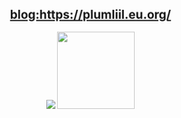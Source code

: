 
<div align="center">
    <h2><a href="https://plumliil.eu.org/">blog:https://plumliil.eu.org/</a></h2>
      <img src="https://activity-graph.herokuapp.com/graph?username=plumliil&theme=xcode" />
     <img height="137px" src="https://github-readme-stats.vercel.app/api?username=plumliil&show_icons=true&theme=transparent" /> 
</div>
